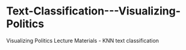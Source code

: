 # Text-Classification---Visualizing-Politics

Visualizing Politics Lecture Materials - KNN text classification
